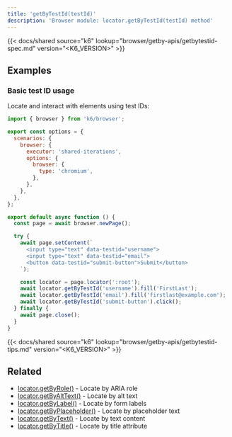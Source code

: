 ```yaml
---
title: 'getByTestId(testId)'
description: 'Browser module: locator.getByTestId(testId) method'
---
```


{{< docs/shared source="k6" lookup="browser/getby-apis/getbytestid-spec.md" version="<K6_VERSION>" >}}

## Examples

### Basic test ID usage

Locate and interact with elements using test IDs:

<!-- md-k6:skip -->

```javascript
import { browser } from 'k6/browser';

export const options = {
  scenarios: {
    browser: {
      executor: 'shared-iterations',
      options: {
        browser: {
          type: 'chromium',
        },
      },
    },
  },
};

export default async function () {
  const page = await browser.newPage();

  try {
    await page.setContent(`
      <input type="text" data-testid="username">
      <input type="text" data-testid="email">
      <button data-testid="submit-button">Submit</button>
    `);

    const locator = page.locator(':root');
    await locator.getByTestId('username').fill('FirstLast');
    await locator.getByTestId('email').fill('firstlast@example.com');
    await locator.getByTestId('submit-button').click();
  } finally {
    await page.close();
  }
}
```

{{< docs/shared source="k6" lookup="browser/getby-apis/getbytestid-tips.md" version="<K6_VERSION>" >}}

## Related

- [locator.getByRole()](https://grafana.com/docs/k6/<K6_VERSION>/javascript-api/k6-browser/locator/getbyrole/) - Locate by ARIA role
- [locator.getByAltText()](https://grafana.com/docs/k6/<K6_VERSION>/javascript-api/k6-browser/locator/getbyalttext/) - Locate by alt text
- [locator.getByLabel()](https://grafana.com/docs/k6/<K6_VERSION>/javascript-api/k6-browser/locator/getbylabel/) - Locate by form labels
- [locator.getByPlaceholder()](https://grafana.com/docs/k6/<K6_VERSION>/javascript-api/k6-browser/locator/getbyplaceholder/) - Locate by placeholder text
- [locator.getByText()](https://grafana.com/docs/k6/<K6_VERSION>/javascript-api/k6-browser/locator/getbytext/) - Locate by text content
- [locator.getByTitle()](https://grafana.com/docs/k6/<K6_VERSION>/javascript-api/k6-browser/locator/getbytitle/) - Locate by title attribute
